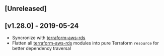 <a name="unreleased"></a>
## [Unreleased]


<a name="v1.28.0"></a>
## [v1.28.0] - 2019-05-24

- Syncronize with [terraform-aws-rds](https://github.com/terraform-aws-modules/terraform-aws-rds)
- Flatten all [terraform-aws-rds](https://github.com/terraform-aws-modules/terraform-aws-rds) modules into pure Terraform `resource` for better dependency traversal

